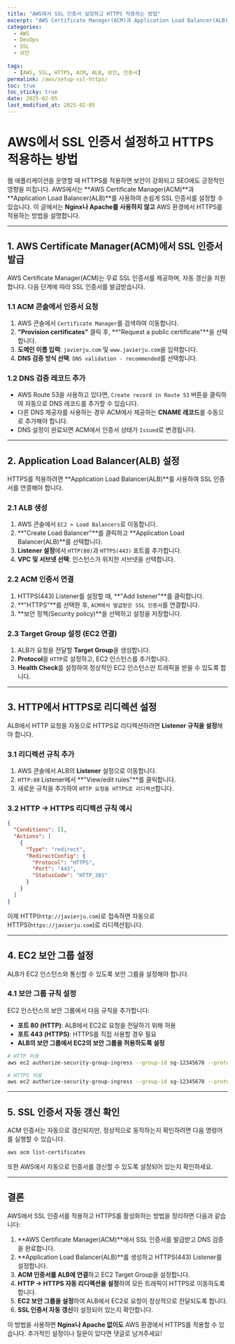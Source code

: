 ```yaml
---
title: "AWS에서 SSL 인증서 설정하고 HTTPS 적용하는 방법"
excerpt: "AWS Certificate Manager(ACM)과 Application Load Balancer(ALB)를 사용하여 SSL 인증서를 설정하고 HTTPS를 적용하는 방법을 단계별로 설명합니다. Nginx나 Apache 없이 AWS 환경에서 HTTPS를 활성화하는 방법을 알아보세요."
categories:
  - AWS
  - DevOps
  - SSL
  - 보안
  
tags:
  - [AWS, SSL, HTTPS, ACM, ALB, 보안, 인증서]
permalink: /aws/setup-ssl-https/
toc: true
toc_sticky: true
date: 2025-02-05
last_modified_at: 2025-02-05
---
```


# AWS에서 SSL 인증서 설정하고 HTTPS 적용하는 방법

웹 애플리케이션을 운영할 때 HTTPS를 적용하면 보안이 강화되고 SEO에도 긍정적인 영향을 미칩니다. AWS에서는 **AWS Certificate Manager(ACM)**과 **Application Load Balancer(ALB)**를 사용하여 손쉽게 SSL 인증서를 설정할 수 있습니다. 이 글에서는 **Nginx나 Apache를 사용하지 않고** AWS 환경에서 HTTPS를 적용하는 방법을 설명합니다.

---

## 1. AWS Certificate Manager(ACM)에서 SSL 인증서 발급

AWS Certificate Manager(ACM)는 무료 SSL 인증서를 제공하며, 자동 갱신을 지원합니다. 다음 단계에 따라 SSL 인증서를 발급받습니다.

### 1.1 ACM 콘솔에서 인증서 요청

1. AWS 콘솔에서 `Certificate Manager`를 검색하여 이동합니다.
2. **"Provision certificates"** 클릭 후, **"Request a public certificate"**을 선택합니다.
3. **도메인 이름 입력**: `javierju.com` 및 `www.javierju.com`을 입력합니다.
4. **DNS 검증 방식 선택**: `DNS validation - recommended`를 선택합니다.

### 1.2 DNS 검증 레코드 추가

- AWS Route 53을 사용하고 있다면, `Create record in Route 53` 버튼을 클릭하여 자동으로 DNS 레코드를 추가할 수 있습니다.
- 다른 DNS 제공자를 사용하는 경우 ACM에서 제공하는 **CNAME 레코드**를 수동으로 추가해야 합니다.
- DNS 설정이 완료되면 ACM에서 인증서 상태가 `Issued`로 변경됩니다.

---

## 2. Application Load Balancer(ALB) 설정

HTTPS를 적용하려면 **Application Load Balancer(ALB)**를 사용하여 SSL 인증서를 연결해야 합니다.

### 2.1 ALB 생성

1. AWS 콘솔에서 `EC2 > Load Balancers`로 이동합니다.
2. **"Create Load Balancer"**를 클릭하고 **Application Load Balancer(ALB)**를 선택합니다.
3. **Listener 설정**에서 `HTTP(80)`과 `HTTPS(443)` 포트를 추가합니다.
4. **VPC 및 서브넷 선택**: 인스턴스가 위치한 서브넷을 선택합니다.

### 2.2 ACM 인증서 연결

1. HTTPS(443) Listener를 설정할 때, **"Add listener"**를 클릭합니다.
2. **"HTTPS"**를 선택한 후, `ACM에서 발급받은 SSL 인증서`를 연결합니다.
3. **보안 정책(Security policy)**을 선택하고 설정을 저장합니다.

### 2.3 Target Group 설정 (EC2 연결)

1. ALB가 요청을 전달할 **Target Group**을 생성합니다.
2. **Protocol**을 `HTTP`로 설정하고, EC2 인스턴스를 추가합니다.
3. **Health Check**를 설정하여 정상적인 EC2 인스턴스만 트래픽을 받을 수 있도록 합니다.

---

## 3. HTTP에서 HTTPS로 리디렉션 설정

ALB에서 HTTP 요청을 자동으로 HTTPS로 리디렉션하려면 **Listener 규칙을 설정**해야 합니다.

### 3.1 리디렉션 규칙 추가

1. AWS 콘솔에서 ALB의 **Listener** 설정으로 이동합니다.
2. `HTTP:80` Listener에서 **"View/edit rules"**를 클릭합니다.
3. 새로운 규칙을 추가하여 `HTTP 요청을 HTTPS로 리디렉션`합니다.

### 3.2 HTTP → HTTPS 리디렉션 규칙 예시

```json
{
  "Conditions": [],
  "Actions": [
    {
      "Type": "redirect",
      "RedirectConfig": {
        "Protocol": "HTTPS",
        "Port": "443",
        "StatusCode": "HTTP_301"
      }
    }
  ]
}
```

이제 HTTP(`http://javierju.com`)로 접속하면 자동으로 HTTPS(`https://javierju.com`)로 리디렉션됩니다.

---

## 4. EC2 보안 그룹 설정

ALB가 EC2 인스턴스와 통신할 수 있도록 보안 그룹을 설정해야 합니다.

### 4.1 보안 그룹 규칙 설정

EC2 인스턴스의 보안 그룹에서 다음 규칙을 추가합니다:

- **포트 80 (HTTP)**: ALB에서 EC2로 요청을 전달하기 위해 허용
- **포트 443 (HTTPS)**: HTTPS를 직접 사용할 경우 필요
- **ALB의 보안 그룹에서 EC2의 보안 그룹을 허용하도록 설정**

```bash
# HTTP 허용
aws ec2 authorize-security-group-ingress --group-id sg-12345678 --protocol tcp --port 80 --source-group sg-alb

# HTTPS 허용
aws ec2 authorize-security-group-ingress --group-id sg-12345678 --protocol tcp --port 443 --source-group sg-alb
```

---

## 5. SSL 인증서 자동 갱신 확인

ACM 인증서는 자동으로 갱신되지만, 정상적으로 동작하는지 확인하려면 다음 명령어를 실행할 수 있습니다.

```bash
aws acm list-certificates
```

또한 AWS에서 자동으로 인증서를 갱신할 수 있도록 설정되어 있는지 확인하세요.

---

## 결론

AWS에서 SSL 인증서를 적용하고 HTTPS를 활성화하는 방법을 정리하면 다음과 같습니다:

1. **AWS Certificate Manager(ACM)**에서 SSL 인증서를 발급받고 DNS 검증을 완료합니다.
2. **Application Load Balancer(ALB)**를 생성하고 HTTPS(443) Listener를 설정합니다.
3. **ACM 인증서를 ALB에 연결**하고 EC2 Target Group을 설정합니다.
4. **HTTP → HTTPS 자동 리디렉션을 설정**하여 모든 트래픽이 HTTPS로 이동하도록 합니다.
5. **EC2 보안 그룹을 설정**하여 ALB에서 EC2로 요청이 정상적으로 전달되도록 합니다.
6. **SSL 인증서 자동 갱신**이 설정되어 있는지 확인합니다.

이 방법을 사용하면 **Nginx나 Apache 없이도** AWS 환경에서 HTTPS를 적용할 수 있습니다. 추가적인 설정이나 질문이 있다면 댓글로 남겨주세요!

